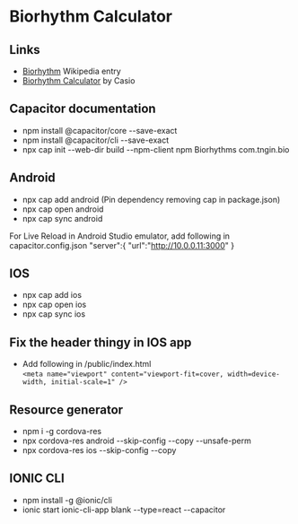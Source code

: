 # Biorhythm Calculator

## Links

 * [Biorhythm](https://en.wikipedia.org/wiki/Biorhythm) Wikipedia entry
 * [Biorhythm Calculator](https://keisan.casio.com/exec/system/1340246447) by Casio


## Capacitor documentation 
- npm install @capacitor/core --save-exact
- npm install @capacitor/cli --save-exact
- npx cap init --web-dir build --npm-client npm Biorhythms com.tngin.bio

## Android
- npx cap add android  (Pin dependency removing cap in package.json)
- npx cap open android
- npx cap sync android


For Live Reload in Android Studio emulator, add following in capacitor.config.json 
"server":{
    "url":"http://10.0.0.11:3000"
}

## IOS
- npx cap add ios
- npx cap open ios
- npx cap sync ios

## Fix the header thingy in IOS app 
- Add following in /public/index.html      
```<meta name="viewport" content="viewport-fit=cover, width=device-width, initial-scale=1" />```

## Resource generator
- npm i -g cordova-res
- npx cordova-res android --skip-config --copy --unsafe-perm
- npx cordova-res ios --skip-config --copy


## IONIC CLI
- npm install -g @ionic/cli
- ionic start ionic-cli-app blank --type=react --capacitor